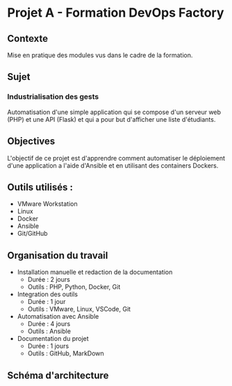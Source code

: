 # Projet A - Formation DevOps Factory 
## Contexte
Mise en pratique des modules vus dans le cadre de la formation.
## Sujet 
### Industrialisation des gests 
Automatisation d'une simple application qui se compose d'un serveur web (PHP) et une API (Flask) et qui a pour but d'afficher une liste d'étudiants.
## Objectives
L'objectif de ce projet est d'apprendre comment automatiser le déploiement d'une application a l'aide d'Ansible et en utilisant des containers Dockers.
## Outils utilisés :
* VMware Workstation
* Linux
* Docker
* Ansible
* Git/GitHub
## Organisation du travail 
- Installation manuelle et redaction de la documentation
  - Durée : 2 jours 
  - Outils : PHP, Python, Docker, Git 
- Integration des outils
  - Durée : 1 jour 
  - Outils : VMware, Linux, VSCode, Git 
- Automatisation avec Ansible
  - Durée : 4 jours 
  - Outils : Ansible
- Documentation du projet
  - Durée : 1 jours 
  - Outils : GitHub, MarkDown
  
## Schéma d'architecture 


